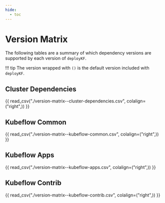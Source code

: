 ```yaml
---
hide:
  - toc
---
```


# Version Matrix

The following tables are a summary of which dependency versions are supported by each version of `deployKF`.

!!! tip
    The version wrapped with `()` is the default version included with `deployKF`.

## Cluster Dependencies

{{ read_csv("./version-matrix--cluster-dependencies.csv", colalign=("right",)) }}

## Kubeflow Common

{{ read_csv("./version-matrix--kubeflow-common.csv", colalign=("right",)) }}

## Kubeflow Apps

{{ read_csv("./version-matrix--kubeflow-apps.csv", colalign=("right",)) }}

## Kubeflow Contrib

{{ read_csv("./version-matrix--kubeflow-contrib.csv", colalign=("right",)) }}